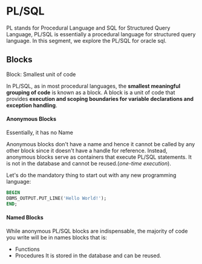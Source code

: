 # PL/SQL

PL stands for Procedural Language and SQL for Structured Query Language, PL/SQL is essentially a procedural language for structured query language. In this segment, we explore the PL/SQL for oracle sql.

## Blocks
Block: Smallest unit of code

In PL/SQL, as in most procedural languages, the **smallest meaningful grouping of code** is known as a block. A block is a unit of code that provides **execution and scoping boundaries for variable declarations and exception handling**.

#### Anonymous Blocks

Essentially, it has no Name

Anonymous blocks don't have a name and hence it cannot be called by any other block since it doesn't have a handle for reference. Instead, anonymous blocks serve as  containers that execute PL/SQL statements. It is not in the database and cannot be reused.(_one-time execution_).

Let's do the mandatory thing to start out with any new programming language:
```sql
BEGIN
DBMS_OUTPUT.PUT_LINE('Hello World!');
END;
```

#### Named Blocks

While anonymous PL/SQL blocks are indispensable, the majority of code you write will be in names blocks that is:
* Functions
* Procedures
It is stored in the database and can be reused.

